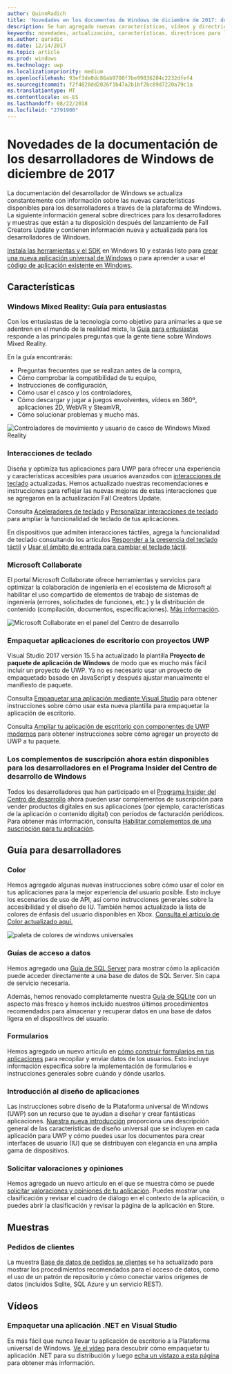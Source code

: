 ```yaml
---
author: QuinnRadich
title: 'Novedades en los documentos de Windows de diciembre de 2017: desarrollar aplicaciones para UWP'
description: Se han agregado nuevas características, vídeos y directrices para los desarrolladores a la documentación de diciembre de 2017 para los desarrolladores de Windows 10.
keywords: novedades, actualización, características, directrices para los desarrolladores, Windows 10, diciembre
ms.author: quradic
ms.date: 12/14/2017
ms.topic: article
ms.prod: windows
ms.technology: uwp
ms.localizationpriority: medium
ms.openlocfilehash: 93ef3de0dc86ab9708f7be99836204c2232dfef4
ms.sourcegitcommit: f2f4820dd2026f1b47a2b1bf2bc89d7220a79c1a
ms.translationtype: MT
ms.contentlocale: es-ES
ms.lasthandoff: 08/22/2018
ms.locfileid: "2791900"
---
```

# <a name="whats-new-in-the-windows-developer-docs-in-december-2017"></a>Novedades de la documentación de los desarrolladores de Windows de diciembre de 2017

La documentación del desarrollador de Windows se actualiza constantemente con información sobre las nuevas características disponibles para los desarrolladores a través de la plataforma de Windows. La siguiente información general sobre directrices para los desarrolladores y muestras que están a tu disposición después del lanzamiento de Fall Creators Update y contienen información nueva y actualizada para los desarrolladores de Windows.

[Instala las herramientas y el SDK](http://go.microsoft.com/fwlink/?LinkId=821431) en Windows 10 y estarás listo para [crear una nueva aplicación universal de Windows](../get-started/create-uwp-apps.md) o para aprender a usar el [código de aplicación existente en Windows](../porting/index.md).

## <a name="features"></a>Características

### <a name="windows-mixed-reality-enthusiasts-guide"></a>Windows Mixed Reality: Guía para entusiastas

Con los entusiastas de la tecnología como objetivo para animarles a que se adentren en el mundo de la realidad mixta, la [Guía para entusiastas](https://docs.microsoft.com/en-us/windows/mixed-reality/enthusiast-guide/) responde a las principales preguntas que la gente tiene sobre Windows Mixed Reality. 

En la guía encontrarás: 
- Preguntas frecuentes que se realizan antes de la compra, 
- Cómo comprobar la compatibilidad de tu equipo, 
- Instrucciones de configuración, 
- Cómo usar el casco y los controladores, 
- Cómo descargar y jugar a juegos envolventes, vídeos en 360º, aplicaciones 2D, WebVR y SteamVR, 
- Cómo solucionar problemas y mucho más.

![Controladores de movimiento y usuario de casco de Windows Mixed Reality](images/BeforeYouBegin-tile.jpg)

### <a name="keyboard-interactions"></a>Interacciones de teclado

Diseña y optimiza tus aplicaciones para UWP para ofrecer una experiencia y características accesibles para usuarios avanzados con [interacciones de teclado](../design/input/keyboard-interactions.md) actualizadas. Hemos actualizado nuestras recomendaciones e instrucciones para reflejar las nuevas mejoras de estas interacciones que se agregaron en la actualización Fall Creators Update.

Consulta [Aceleradores de teclado](../design/input/keyboard-accelerators.md) y [Personalizar interacciones de teclado](../design/input/custom-keyboard-interactions.md) para ampliar la funcionalidad de teclado de tus aplicaciones.

En dispositivos que admiten interacciones táctiles, agrega la funcionalidad de teclado consultando los artículos [Responder a la presencia del teclado táctil](../design/input/respond-to-the-presence-of-the-touch-keyboard.md) y [Usar el ámbito de entrada para cambiar el teclado táctil](../design/input/use-input-scope-to-change-the-touch-keyboard.md).

### <a name="microsoft-collaborate"></a>Microsoft Collaborate

El portal Microsoft Collaborate ofrece herramientas y servicios para optimizar la colaboración de ingeniería en el ecosistema de Microsoft al habilitar el uso compartido de elementos de trabajo de sistemas de ingeniería (errores, solicitudes de funciones, etc.) y la distribución de contenido (compilación, documentos, especificaciones). [Más información](https://docs.microsoft.com/en-us/collaborate).

![Microsoft Collaborate en el panel del Centro de desarrollo](images/microsoft_collaborate_screenshot.PNG)

### <a name="package-desktop-applications-with-uwp-projects"></a>Empaquetar aplicaciones de escritorio con proyectos UWP

Visual Studio 2017 versión 15.5 ha actualizado la plantilla **Proyecto de paquete de aplicación de Windows** de modo que es mucho más fácil incluir un proyecto de UWP. Ya no es necesario usar un proyecto de empaquetado basado en JavaScript y después ajustar manualmente el manifiesto de paquete.  

Consulta [Empaquetar una aplicación mediante Visual Studio](https://docs.microsoft.com/en-us/windows/uwp/porting/desktop-to-uwp-packaging-dot-net) para obtener instrucciones sobre cómo usar esta nueva plantilla para empaquetar la aplicación de escritorio.

Consulta [Ampliar tu aplicación de escritorio con componentes de UWP modernos](https://docs.microsoft.com/windows/uwp/porting/desktop-to-uwp-extend) para obtener instrucciones sobre cómo agregar un proyecto de UWP a tu paquete.

### <a name="subscription-add-ons-are-now-available-to-developers-in-the-windows-dev-center-insider-program"></a>Los complementos de suscripción ahora están disponibles para los desarrolladores en el Programa Insider del Centro de desarrollo de Windows

Todos los desarrolladores que han participado en el [Programa Insider del Centro de desarrollo](../publish/dev-center-insider-program.md) ahora pueden usar complementos de suscripción para vender productos digitales en sus aplicaciones (por ejemplo, características de la aplicación o contenido digital) con períodos de facturación periódicos. Para obtener más información, consulta [Habilitar complementos de una suscripción para tu aplicación](../monetize/enable-subscription-add-ons-for-your-app.md).

## <a name="developer-guidance"></a>Guía para desarrolladores

### <a name="color"></a>Color

Hemos agregado algunas nuevas instrucciones sobre cómo usar el color en tus aplicaciones para la mejor experiencia del usuario posible. Esto incluye los escenarios de uso de API, así como instrucciones generales sobre la accesibilidad y el diseño de IU. También hemos actualizado la lista de colores de énfasis del usuario disponibles en Xbox. [Consulta el artículo de Color actualizado aquí.](../design/style/color.md)

![paleta de colores de windows universales](../design/basics/images/colors.png)

### <a name="data-access-guides"></a>Guías de acceso a datos

Hemos agregado una [Guía de SQL Server](../data-access/sql-server-databases.md) para mostrar cómo la aplicación puede acceder directamente a una base de datos de SQL Server. Sin capa de servicio necesaria.

Además, hemos renovado completamente nuestra [Guía de SQLite](../data-access/sqlite-databases.md) con un aspecto más fresco y hemos incluido nuestros últimos procedimientos recomendados para almacenar y recuperar datos en una base de datos ligera en el dispositivos del usuario.

### <a name="forms"></a>Formularios

Hemos agregado un nuevo artículo en [cómo construir formularios en tus aplicaciones](../design/controls-and-patterns/forms.md) para recopilar y enviar datos de los usuarios. Esto incluye información específica sobre la implementación de formularios e instrucciones generales sobre cuándo y dónde usarlos.

### <a name="intro-to-app-design"></a>Introducción al diseño de aplicaciones

Las instrucciones sobre diseño de la Plataforma universal de Windows (UWP) son un recurso que te ayudan a diseñar y crear fantásticas aplicaciones. [Nuestra nueva introducción](../design/basics/design-and-ui-intro.md) proporciona una descripción general de las características de diseño universal que se incluyen en cada aplicación para UWP y cómo puedes usar los documentos para crear interfaces de usuario (IU) que se distribuyen con elegancia en una amplia gama de dispositivos.


### <a name="request-ratings-and-reviews"></a>Solicitar valoraciones y opiniones

Hemos agregado un nuevo artículo en el que se muestra cómo se puede [solicitar valoraciones y opiniones de tu aplicación](../monetize/request-ratings-and-reviews.md). Puedes mostrar una clasificación y revisar el cuadro de diálogo en el contexto de la aplicación, o puedes abrir la clasificación y revisar la página de la aplicación en Store.

## <a name="samples"></a>Muestras

### <a name="customer-orders"></a>Pedidos de clientes

La muestra [Base de datos de pedidos se clientes](https://github.com/Microsoft/Windows-appsample-customers-orders-database) se ha actualizado para mostrar los procedimientos recomendados para el acceso de datos, como el uso de un patrón de repositorio y cómo conectar varios orígenes de datos (incluidos Sqlite, SQL Azure y un servicio REST).

## <a name="videos"></a>Vídeos

### <a name="package-a-net-app-in-visual-studio"></a>Empaquetar una aplicación .NET en Visual Studio

Es más fácil que nunca llevar tu aplicación de escritorio a la Plataforma universal de Windows. [Ve el vídeo](https://www.youtube.com/watch?v=fJkbYPyd08w) para descubrir cómo empaquetar tu aplicación .NET para su distribución y luego [echa un vistazo a esta página](../porting/desktop-to-uwp-packaging-dot-net.md) para obtener más información.